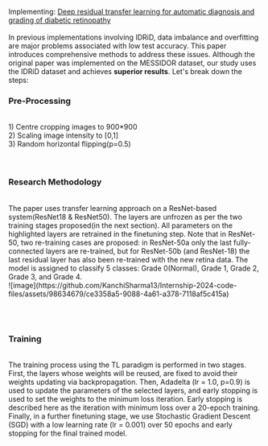 Implementing: [Deep residual transfer learning for automatic diagnosis and grading of diabetic retinopathy](https://www.sciencedirect.com/science/article/pii/S0925231220316520)<br><br>
In previous implementations involving IDRiD, data imbalance and overfitting are major problems associated with low test accuracy. This paper introduces comprehensive methods to address these issues. Although the original paper was implemented on the MESSIDOR dataset, our study uses the IDRiD dataset and achieves <b>superior results</b>. Let's break down the steps: <br>
<h3>Pre-Processing</h3><br>
1) Centre cropping images to 900*900<br>
2) Scaling image intensity to [0,1] <br>
3) Random horizontal flipping(p=0.5) <br>
<br><br>
<h3>Research Methodology</h3><br>
The paper uses transfer learning approach on a ResNet-based system(ResNet18 & ResNet50). The layers are unfrozen as per the two training stages proposed(in the next section). All parameters on the highlighted layers are retrained in the finetuning step. Note that in ResNet-50, two re-training cases are proposed: in ResNet-50a only the last fully-connected layers are re-trained, but for ResNet-50b (and ResNet-18) the last residual layer has also been re-trained with the new retina data. The model is assigned to classify 5 classes: Grade 0(Normal), Grade 1, Grade 2, Grade 3, and Grade 4.<br>
![image](https://github.com/KanchiSharma13/Internship-2024-code-files/assets/98634679/ce3358a5-9088-4a61-a378-7118af5c415a)

<br><br>
<h3>Training</h3><br>
The training process using the TL paradigm is performed in two stages. First, the layers whose weights will be reused, are fixed to avoid their weights updating via backpropagation. Then, Adadelta (lr = 1.0, p=0.9) is used to update the parameters of the selected layers, and early stopping is used to set the weights to the minimum loss iteration. Early stopping is described here as the iteration with minimum loss over a 20-epoch training. Finally, in a further finetuning stage, we use Stochastic Gradient Descent (SGD) with a low learning rate (lr = 0.001) over 50 epochs and early stopping for the final trained model.


